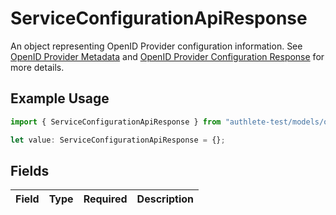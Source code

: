 # ServiceConfigurationApiResponse

An object representing OpenID Provider configuration information. See [OpenID Provider Metadata](https://openid.net/specs/openid-connect-discovery-1_0.html#ProviderMetadata) and [OpenID Provider Configuration Response](https://openid.net/specs/openid-connect-discovery-1_0.html#ProviderConfigurationResponse) for more details.


## Example Usage

```typescript
import { ServiceConfigurationApiResponse } from "authlete-test/models/operations";

let value: ServiceConfigurationApiResponse = {};
```

## Fields

| Field       | Type        | Required    | Description |
| ----------- | ----------- | ----------- | ----------- |